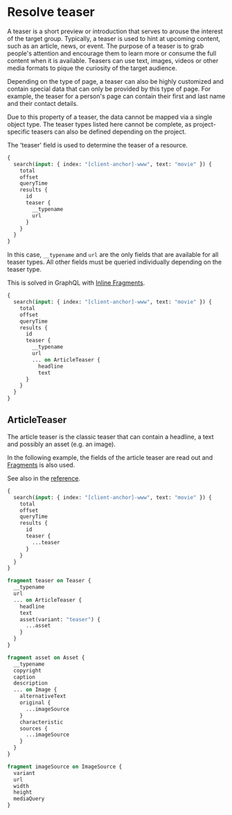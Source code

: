 # Resolve teaser

A teaser is a short preview or introduction that serves to arouse the interest of the target group. Typically, a teaser is used to hint at upcoming content, such as an article, news, or event. The purpose of a teaser is to grab people's attention and encourage them to learn more or consume the full content when it is available. Teasers can use text, images, videos or other media formats to pique the curiosity of the target audience.

Depending on the type of page, a teaser can also be highly customized and contain special data that can only be provided by this type of page. For example, the teaser for a person's page can contain their first and last name and their contact details.

Due to this property of a teaser, the data cannot be mapped via a single object type. The teaser types listed here cannot be complete, as project-specific teasers can also be defined depending on the project.

The 'teaser' field is used to determine the teaser of a resource.

```graphql
{
  search(input: { index: "[client-anchor]-www", text: "movie" }) {
    total
    offset
    queryTime
    results {
      id
      teaser {
        __typename
        url
      }
    }
  }
}
```

In this case, `__typename` and `url` are the only fields that are available for all teaser types. All other fields must be queried individually depending on the teaser type.

This is solved in GraphQL with [Inline Fragments](https://graphql.org/learn/queries/#inline-fragments).

```graphql
{
  search(input: { index: "[client-anchor]-www", text: "movie" }) {
    total
    offset
    queryTime
    results {
      id
      teaser {
        __typename
        url
        ... on ArticleTeaser {
          headline
          text
      }
    }
  }
}
```

## ArticleTeaser

The article teaser is the classic teaser that can contain a headline, a text and possibly an asset (e.g. an image).

In the following example, the fields of the article teaser are read out and [Fragments](https://graphql.org/learn/queries/#fragments) is also used.

See also in the [reference](../reference.md#articleteaser).

```graphql
{
  search(input: { index: "[client-anchor]-www", text: "movie" }) {
    total
    offset
    queryTime
    results {
      id
      teaser {
        ...teaser
      }
    }
  }
}

fragment teaser on Teaser {
  __typename
  url
  ... on ArticleTeaser {
    headline
    text
    asset(variant: "teaser") {
      ...asset
    }
  }
}

fragment asset on Asset {
  __typename
  copyright
  caption
  description
  ... on Image {
    alternativeText
    original {
      ...imageSource
    }
    characteristic
    sources {
      ...imageSource
    }
  }
}

fragment imageSource on ImageSource {
  variant
  url
  width
  height
  mediaQuery
}
```
